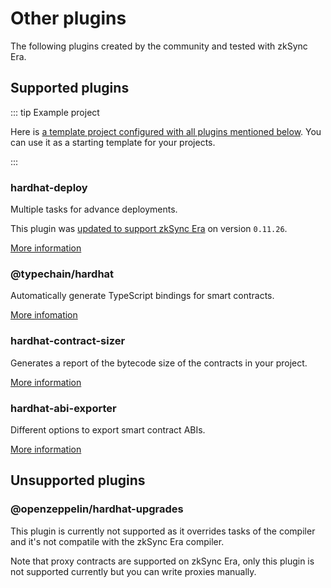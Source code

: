 # Other plugins

The following plugins created by the community and tested with zkSync Era.

## Supported plugins

::: tip Example project

Here is [a template project configured with all plugins mentioned below](https://github.com/matter-labs/era-hardhat-with-plugins). You can use it as a starting template for your projects.

:::

### hardhat-deploy

Multiple tasks for advance deployments. 

This plugin was [updated to support zkSync Era](https://github.com/wighawag/hardhat-deploy/pull/437) on version `0.11.26`.

[More information](https://www.npmjs.com/package/hardhat-deploy)

### @typechain/hardhat

Automatically generate TypeScript bindings for smart contracts.

[More infomation](https://www.npmjs.com/package/@typechain/hardhat)


### hardhat-contract-sizer

Generates a report of the bytecode size of the contracts in your project.

[More information](https://www.npmjs.com/package/hardhat-contract-sizer)

### hardhat-abi-exporter

Different options to export smart contract ABIs.

[More information](https://www.npmjs.com/package/hardhat-abi-exporter)


## Unsupported plugins

### @openzeppelin/hardhat-upgrades

This plugin is currently not supported as it overrides tasks of the compiler and it's not compatile with the zkSync Era compiler. 

Note that proxy contracts are supported on zkSync Era, only this plugin is not supported currently but you can write proxies manually.

 

